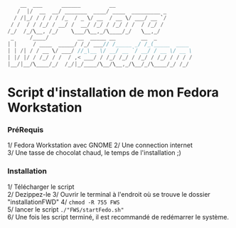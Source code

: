 ```rust
    __  ___      ______         __                        
   /  |/  __  __/ _______  ____/ ____  _________ _        
  / /|_/ / / / / /_  / _ \/ __  / __ \/ ___/ __ `/        
 / /  / / /_/ / __/ /  __/ /_/ / /_/ / /  / /_/ /         
/_/  /_/\__, /_/    \___/\__,_/\____/_/   \__,_/          
 _     /____/         __  _____ __        __  _           
| |     / ____  _____/ /_/ ___// /_____ _/ /_(_____  ____
| | /| / / __ \/ ___/ //_\__ \/ __/ __ `/ __/ / __ \/ __ \
| |/ |/ / /_/ / /  / ,< ___/ / /_/ /_/ / /_/ / /_/ / / / /
|__/|__/\____/_/  /_/|_/____/\__/\__,_/\__/_/\____/_/ /_/
```

# Script d'installation de mon Fedora Workstation

### PréRequis
1/ Fedora Workstation avec GNOME
2/ Une connection internet     
3/ Une tasse de chocolat chaud, le temps de l'installation ;)    

### Installation
1/ Télécharger le script    
2/ Dezippez-le
3/ Ouvrir le terminal à l'endroit où se trouve le dossier "installationFWD"
4/ ```chmod -R 755 FWS```    
5/ lancer le script ```./"FWS/startFedo.sh"```       
6/ Une fois les script terminé, il est recommandé de redémarrer le système.     

